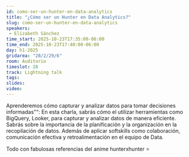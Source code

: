```yaml
---
id: como-ser-un-hunter-en-data-analytics
title: "¿Cómo ser un Hunter en Data Analytics?"
slug: como-ser-un-hunter-en-data-analytics
speakers:
 - Elizabeth Sánchez
time_start: 2025-10-23T17:35:00-06:00
time_end: 2025-10-23T17:40:00-06:00
day: h1-2025
gridarea: "28/2/29/6"
room: Auditorio
timeslot: 28
track: Lightning talk
tags:
slides: 
video:
---
```


Aprenderemos cómo capturar y analizar datos para tomar decisiones informadas"": En esta charla, sabrás cómo el utilizar herramientas como BigQuery, Looker, para capturar y analizar datos de manera eficiente. Sabrás sobre la importancia de la planificación y la organización en la recopilación de datos. Además de aplicar softskills como colaboración, comunicación efectiva y retroalimentación en el equipo de Data.

Todo con fabulosas referencias del anime hunterxhunter ⭐